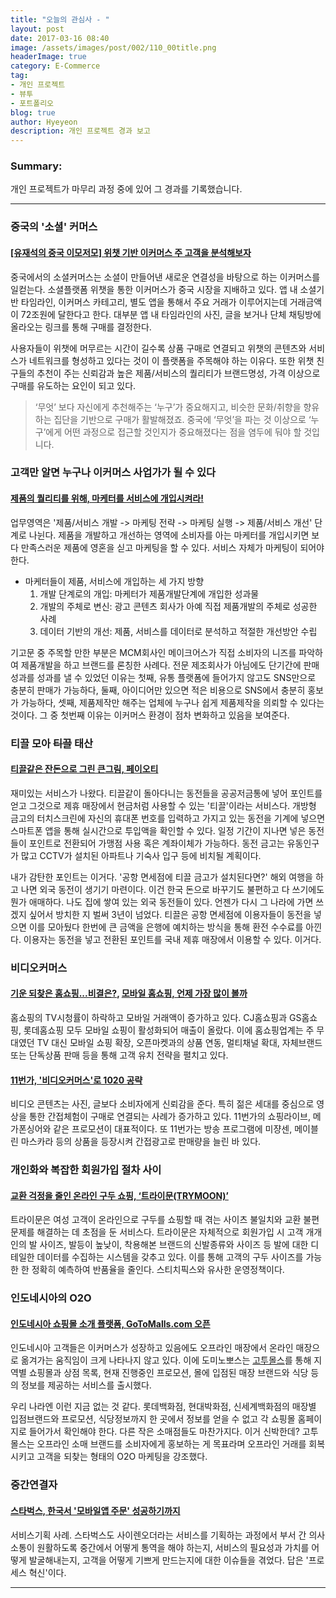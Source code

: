 ```yaml
---
title: "오늘의 관심사 - "
layout: post
date: 2017-03-16 08:40
image: /assets/images/post/002/110_00title.png
headerImage: true
category: E-Commerce
tag:
- 개인 프로젝트
- 뷰투
- 포트폴리오
blog: true
author: Hyeyeon
description: 개인 프로젝트 경과 보고
---
```


### Summary:

개인 프로젝트가 마무리 과정 중에 있어 그 경과를 기록했습니다.

---

### 중국의 '소셜' 커머스

#### [[유재석의 중국 이모저모] 위챗 기반 이커머스 주 고객을 분석해보자](http://www.mobiinside.com/kr/2017/03/07/wechat-ecommerce/)

중국에서의 소셜커머스는 소셜이 만들어낸 새로운 연결성을 바탕으로 하는 이커머스를 일컫는다. 소셜플랫폼 위챗을 통한 이커머스가 중국 시장을 지배하고 있다. 앱 내 소셜기반 타임라인, 이커머스 카테고리, 별도 앱을 통해서 주요 거래가 이루어지는데 거래금액이 72조원에 달한다고 한다. 대부분 앱 내 타임라인의 사진, 글을 보거나 단체 채팅방에 올라오는 링크를 통해 구매를 결정한다.

사용자들이 위챗에 머무르는 시간이 길수록 상품 구매로 연결되고 위챗의 콘텐츠와 서비스가 네트워크를 형성하고 있다는 것이 이 플랫폼을 주목해야 하는 이유다. 또한 위챗 친구들의 추천이 주는 신뢰감과 높은 제품/서비스의 퀄리티가 브랜드명성, 가격 이상으로 구매를 유도하는 요인이 되고 있다.

> ‘무엇’ 보다 자신에게 추천해주는 ‘누구’가 중요해지고, 비슷한 문화/취향을 향유하는 집단을 기반으로 구매가 활발해졌죠. 중국에 ‘무엇’을 파는 것 이상으로 ‘누구’에게 어떤 과정으로 접근할 것인지가 중요해졌다는 점을 염두에 둬야 할 것입니다.


### 고객만 알면 누구나 이커머스 사업가가 될 수 있다

#### [제품의 퀄리티를 위해, 마케터를 서비스에 개입시켜라!](http://platum.kr/archives/77230)

업무영역은 '제품/서비스 개발 -> 마케팅 전략 -> 마케팅 실행 -> 제품/서비스 개선' 단계로 나뉜다. 제품을 개발하고 개선하는 영역에 소비자를 아는 마케터를 개입시키면 보다 만족스러운 제품에 영혼을 싣고 마케팅을 할 수 있다. 서비스 자체가 마케팅이 되어야 한다.

* 마케터들이 제품, 서비스에 개입하는 세 가지 방향
  1. 개발 단계로의 개입: 마케터가 제품개발단계에 개입한 성과물
  2. 개발의 주체로 변신: 광고 콘텐츠 회사가 아예 직접 제품개발의 주체로 성공한 사례
  3. 데이터 기반의 개선: 제품, 서비스를 데이터로 분석하고 적절한 개선방안 수립

기고문 중 주목할 만한 부분은 MCM회사인 메이크어스가 직접 소비자의 니즈를 파악하여 제품개발을 하고 브랜드를 론칭한 사례다. 전문 제조회사가 아님에도 단기간에 판매성과를 성과를 낼 수 있었던 이유는 첫째, 유통 플랫폼에 들어가지 않고도 SNS만으로 충분히 판매가 가능하다, 둘째, 아이디어만 있으면 적은 비용으로 SNS에서 충분히 홍보가 가능하다, 셋째, 제품제작만 해주는 업체에 누구나 쉽게 제품제작을 의뢰할 수 있다는 것이다. 그 중 첫번째 이유는 이커머스 환경이 점차 변화하고 있음을 보여준다.

### 티끌 모아 ~~티끌~~ 태산

#### [티끌같은 잔돈으로 그린 큰그림, 페이오티](http://www.venturesquare.net/745488)

재미있는 서비스가 나왔다. 티끌같이 돌아다니는 동전들을 공공저금통에 넣어 포인트를 얻고 그것으로 제휴 매장에서 현금처럼 사용할 수 있는 '티끌'이라는 서비스다. 개방형 금고의 터치스크린에 자신의 휴대폰 번호를 입력하고 가지고 있는 동전을 기계에 넣으면 스마트폰 앱을 통해 실시간으로 투입액을 확인할 수 있다. 일정 기간이 지나면 넣은 동전들이 포인트로 전환되어 가맹점 사용 혹은 계좌이체가 가능하다. 동전 금고는 유동인구가 많고 CCTV가 설치된 아파트나 기숙사 입구 등에 비치될 계획이다.

내가 감탄한 포인트는 이거다. '공항 면세점에 티끌 금고가 설치된다면?' 해외 여행을 하고 나면 외국 동전이 생기기 마련이다. 이건 한국 돈으로 바꾸기도 불편하고 다 쓰기에도 뭔가 애매하다. 나도 집에 쌓여 있는 외국 동전들이 있다. 언젠가 다시 그 나라에 가면 쓰겠지 싶어서 방치한 지 벌써 3년이 넘었다. 티끌은 공항 면세점에 이용자들이 동전을 넣으면 이를 모아뒀다 한번에 큰 금액을 은행에 예치하는 방식을 통해 환전 수수료를 아낀다. 이용자는 동전을 넣고 전환된 포인트를 국내 제휴 매장에서 이용할 수 있다. 이거다.

### 비디오커머스

#### [기운 되찾은 홈쇼핑...비결은?](http://www.zdnet.co.kr/news/news_view.asp?artice_id=20170308110453), [모바일 홈쇼핑, 언제 가장 많이 볼까](http://www.venturesquare.net/745200)

홈쇼핑의 TV시청률이 하락하고 모바일 거래액이 증가하고 있다. CJ홈쇼핑과 GS홈쇼핑, 롯데홈쇼핑 모두 모바일 쇼핑이 활성화되어 매출이 올랐다. 이에 홈쇼핑업계는 주 무대였던 TV 대신 모바일 쇼핑 확장, 오픈마켓과의 상품 연동, 멀티채널 확대, 자체브랜드 또는 단독상품 판매 등을 통해 고객 유치 전략을 펼치고 있다.

#### [11번가, '비디오커머스'로 1020 공략](http://www.newstomato.com/ReadNews.aspx?no=738331)

비디오 콘텐츠는 사진, 글보다 소비자에게 신뢰감을 준다. 특히 젊은 세대를 중심으로 영상을 통한 간접체험이 구매로 연결되는 사례가 증가하고 있다. 11번가의 쇼핑라이브, 메가폰싱어와 같은 프로모션이 대표적이다. 또 11번가는 방송 프로그램에 미쟝센, 메이블린 마스카라 등의 상품을 등장시켜 간접광고로 판매량을 늘린 바 있다.

### 개인화와 복잡한 회원가입 절차 사이

#### [교환 걱정을 줄인 온라인 구두 쇼핑, ‘트라이문(TRYMOON)’](http://besuccess.com/2017/03/%ea%b5%90%ed%99%98-%ea%b1%b1%ec%a0%95%ec%9d%84-%ec%a4%84%ec%9d%b8-%ec%98%a8%eb%9d%bc%ec%9d%b8-%ea%b5%ac%eb%91%90-%ec%87%bc%ed%95%91-%ed%8a%b8%eb%9d%bc%ec%9d%b4%eb%ac%b8trymoon/)

트라이문은 여성 고객이 온라인으로 구두를 쇼핑할 때 겪는 사이츠 불일치와 교환 불편 문제를 해결하는 데 초점을 둔 서비스다. 트라이문은 자체적으로 회원가입 시 고객 개개인의 발 사이즈, 발등이 높낮이, 착용해본 브랜드의 신발종류와 사이즈 등 발에 대한 디테일한 데이터를 수집하는 시스템을 갖추고 있다. 이를 통해 고객의 구두 사이즈를 가능한 한 정확히 예측하여 반품율을 줄인다. 스티치픽스와 유사한 운영정책이다.


### 인도네시아의 O2O

#### [인도네시아 쇼핑몰 소개 플랫폼, GoToMalls.com 오픈](http://dailyindonesia.co.kr/news/view.php?no=15124)

인도네시아 고객들은 이커머스가 성장하고 있음에도 오프라인 매장에서 온라인 매장으로 옮겨가는 움직임이 크게 나타나지 않고 있다. 이에 도미노뽀스는 [고투몰스](https://www.gotomalls.com/)를 통해 지역별 쇼핑몰과 상점 목록, 현재 진행중인 프로모션, 몰에 입점된 매장 브랜드와 식당 등의 정보를 제공하는 서비스를 출시했다.

우리 나라엔 이런 지금 없는 것 같다. 롯데백화점, 현대박화점, 신세계백화점의 매장별 입점브랜드와 프로모션, 식당정보까지 한 곳에서 정보를 얻을 수 없고 각 쇼핑몰 홈페이지로 들어가서 확인해야 한다. 다른 작은 소매점들도 마찬가지다. 이거 신박한데? 고투몰스는 오프라인 소매 브랜드를 소비자에게 홍보하는 게 목표라며 오프라인 거래를 회복시키고 고객을 되찾는 형태의 O2O 마케팅을 강조했다.

### 중간연결자

#### [스타벅스, 한국서 '모바일앱 주문' 성공하기까지](http://www.zdnet.co.kr/news/news_view.asp?artice_id=20170307165743)

서비스기획 사례. 스타벅스도 사이렌오더라는 서비스를 기획하는 과정에서 부서 간 의사소통이 원활하도록 중간에서 어떻게 통역을 해야 하는지, 서비스의 필요성과 가치를 어떻게 발굴해내는지, 고객을 어떻게 기쁘게 만드는지에 대한 이슈들을 겪었다. 답은 '프로세스 혁신'이다.


---
